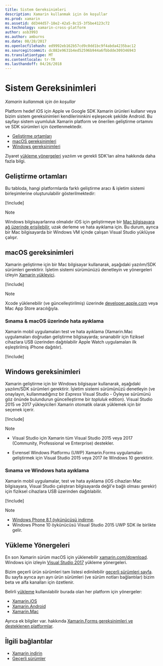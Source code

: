 ```yaml
---
title: Sistem Gereksinimleri
description: Xamarin kullanmak için ön koşullar
ms.prod: xamarin
ms.assetid: dd344d57-18e2-42a5-8c15-3f5be4123c72
ms.technology: xamarin-cross-platform
author: asb3993
ms.author: amburns
ms.date: 08/28/2017
ms.openlocfilehash: ed9992eb162b57cd9c0dd1bc9f4abda4235bac12
ms.sourcegitcommit: dc882e9631b4ed52596b944a6fbbdde309346943
ms.translationtype: MT
ms.contentlocale: tr-TR
ms.lasthandoff: 04/26/2018
---
```

# <a name="system-requirements"></a>Sistem Gereksinimleri

_Xamarin kullanmak için ön koşullar_

Platform hedef iOS için Apple ve Google SDK Xamarin ürünleri kullanır veya bizim sistem gereksinimleri kendilerininkini eşleşecek şekilde Android. Bu sayfayı sistem uyumluluk Xamarin platform ve önerilen geliştirme ortamını ve SDK sürümleri için özetlenmektedir.

- [Geliştirme ortamları](#devenv)
- [macOS gereksinimleri](#mac)
- [Windows gereksinimleri](#windows)

Ziyaret [yükleme yönergeleri](#install) yazılım ve gerekli SDK'ları alma hakkında daha fazla bilgi.

<a name="devenv" />

## <a name="development-environments"></a>Geliştirme ortamları

Bu tabloda, hangi platformlarda farklı geliştirme aracı & işletim sistemi birleşimlerine oluşturulabilir gösterilmektedir:

[!include[](~/cross-platform/includes/development-environment.md)]


> [!NOTE]
> Windows bilgisayarlarına olmalıdır iOS için geliştirmeye bir [Mac bilgisayara ağ üzerinde erişilebilir](~/ios/get-started/installation/windows/connecting-to-mac/index.md), uzak derleme ve hata ayıklama için. Bu durum, ayrıca bir Mac bilgisayarda bir Windows VM içinde çalışan Visual Studio yüklüyse çalışır.

<a name="mac" />

## <a name="macos-requirements"></a>macOS gereksinimleri

Xamarin geliştirme için bir Mac bilgisayar kullanarak, aşağıdaki yazılım/SDK sürümleri gerektirir. İşletim sistemi sürümünüzü denetleyin ve yönergeleri izleyin [Xamarin yükleyici](#install).

[!include[](~/cross-platform/includes/macos-requirements.md)]

> [!NOTE]
> Xcode yüklenebilir (ve güncelleştirilmiş) üzerinde [developer.apple.com](https://developer.apple.com/xcode/download/) veya Mac App Store aracılığıyla.

### <a name="testing--debugging-on-macos"></a>Sınama & macOS üzerinde hata ayıklama

Xamarin mobil uygulamaları test ve hata ayıklama (Xamarin.Mac uygulamaları doğrudan geliştirme bilgisayarda; sınanabilir için fiziksel cihazlara USB üzerinden dağıtılabilir Apple Watch uygulamaları ilk eşleştirilmiş iPhone dağıtılır).

[!include[](~/cross-platform/includes/macos-testing.md)]


<a name="windows" />

## <a name="windows-requirements"></a>Windows gereksinimleri

Xamarin geliştirme için bir Windows bilgisayar kullanarak, aşağıdaki yazılım/SDK sürümleri gerektirir.
İşletim sistemi sürümünüzü denetleyin (ve onaylayın, kullanmadığınız bir *Express* Visual Studio - Öyleyse sürümünü göz önünde bulundurun güncelleştirme bir *topluluk* edition).
Visual Studio 2015 ve 2017 yükleyicileri Xamarin otomatik olarak yüklemek için bir seçenek içerir.

[!include[](~/cross-platform/includes/windows-requirements.md)]


> [!NOTE]
>
>* Visual Studio için Xamarin tüm Visual Studio 2015 veya 2017 (Community, Professional ve Enterprise) destekler.
>
>* Evrensel Windows Platformu (UWP) Xamarin.Forms uygulamaları geliştirmek için Visual Studio 2015 veya 2017 ile Windows 10 gerektirir.


### <a name="testing--debugging-on-windows"></a>Sınama ve Windows hata ayıklama

Xamarin mobil uygulamalar, test ve hata ayıklama (iOS cihazları Mac bilgisayara, Visual Studio çalıştıran bilgisayarda değil'e bağlı olması gerekir) için fiziksel cihazlara USB üzerinden dağıtılabilir.

[!include[](~/cross-platform/includes/windows-testing.md)]


> [!NOTE]
>
>* [Windows Phone 8.1 öykünücüsü indirme](https://www.microsoft.com/download/details.aspx?id=43719).
>* Windows Phone 10 öykünücüsü Visual Studio 2015 UWP SDK ile birlikte gelir.

<a name="install" />

## <a name="installation-instructions"></a>Yükleme Yönergeleri

En son Xamarin sürüm macOS için yüklenebilir [xamarin.com/download](http://xamarin.com/download). Windows için izleyin [Visual Studio 2017](https://docs.microsoft.com/visualstudio/install/install-visual-studio) yükleme yönergeleri.

Bizim geçerli ürün sürümleri tam listesi edinilebilir [geçerli sürümleri sayfa](http://developer.xamarin.com/releases/current/). Bu sayfa ayrıca ayrı ayrı ürün sürümleri (ve sürüm notları bağlantılar) bizim beta ve alfa kanalları için özetlenir.

Belirli [yükleme](~/cross-platform/get-started/installation/index.md) kullanılabilir burada olan her platform için yönergeler:

- [Xamarin.iOS](~/ios/get-started/installation/index.md)
- [Xamarin.Android](~/android/get-started/installation/index.md)
- [Xamarin.Mac](~/mac/get-started/installation.md)

Ayrıca ek bilgiler var. hakkında [Xamarin.Forms gereksinimleri ve desteklenen platformlar](~/xamarin-forms/get-started/installation.md).


## <a name="related-links"></a>İlgili bağlantılar

- [Xamarin indirin](https://xamarin.com/download/)
- [Geçerli sürümler](https://developer.xamarin.com/releases/current/)
